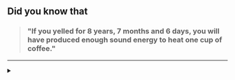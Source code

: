## Did you know that

<h3>
  <blockquote>
<!--START_SECTION:debris-->                                                                                                                                                                                                                                                                                                                                      
"If you yelled for 8 years, 7 months and 6 days, you will have produced enough sound energy to heat one cup of coffee."
<!--END_SECTION:debris-->
  </blockquote>
</h3>

-----

<details>
  <summary></summary>

<img src="https://github-readme-stats.vercel.app/api?show_icons=true&hide=issues&username=ekickx"> <img src="https://github-readme-stats.vercel.app/api/top-langs/?layout=compact&username=ekickx">

</details>
